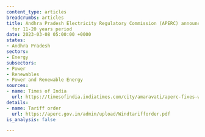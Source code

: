 ```yaml
---
content_type: articles
breadcrumbs: articles
title: Andhra Pradesh Electricity Regulatory Commission (APERC) announces wind power
  for 11-20 years period
date: 2023-03-08 05:00:00 +0000
states:
- Andhra Pradesh
sectors:
- Energy
subsectors:
- Power
- Renewables
- Power and Renewable Energy
sources:
- name: Times of India
  url: https://timesofindia.indiatimes.com/city/amaravati/aperc-fixes-wind-power-tariff-at-lower-slab/articleshow/98350142.cms
details:
- name: Tariff order
  url: https://aperc.gov.in/admin/upload/Windtarifforder.pdf
is_analysis: false

---
```

